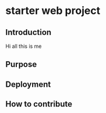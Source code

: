 # starter web project

## Introduction
Hi all this is me

## Purpose

## Deployment

## How to contribute